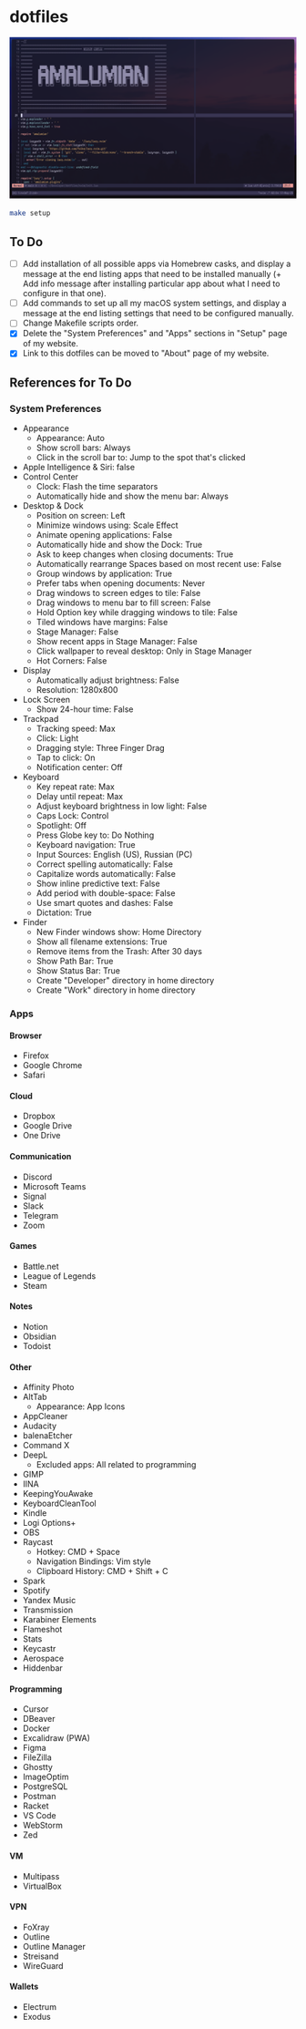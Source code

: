 # dotfiles

![Desktop Screenshot](.assets/desktop.png)

```bash
make setup
```

## To Do

- [ ] Add installation of all possible apps via Homebrew casks, and display a message at the end listing apps that need to be installed manually (+ Add info message after installing particular app about what I need to configure in that one).
- [ ] Add commands to set up all my macOS system settings, and display a message at the end listing settings that need to be configured manually.
- [ ] Change Makefile scripts order.
- [x] Delete the "System Preferences" and "Apps" sections in "Setup" page of my website.
- [x] Link to this dotfiles can be moved to "About" page of my website.

## References for To Do

### System Preferences

- Appearance
  - Appearance: Auto
  - Show scroll bars: Always
  - Click in the scroll bar to: Jump to the spot that's clicked
- Apple Intelligence & Siri: false
- Control Center
  - Clock: Flash the time separators
  - Automatically hide and show the menu bar: Always
- Desktop & Dock
  - Position on screen: Left
  - Minimize windows using: Scale Effect
  - Animate opening applications: False
  - Automatically hide and show the Dock: True
  - Ask to keep changes when closing documents: True
  - Automatically rearrange Spaces based on most recent use: False
  - Group windows by application: True
  - Prefer tabs when opening documents: Never
  - Drag windows to screen edges to tile: False
  - Drag windows to menu bar to fill screen: False
  - Hold Option key while dragging windows to tile: False
  - Tiled windows have margins: False
  - Stage Manager: False
  - Show recent apps in Stage Manager: False
  - Click wallpaper to reveal desktop: Only in Stage Manager
  - Hot Corners: False
- Display
  - Automatically adjust brightness: False
  - Resolution: 1280x800
- Lock Screen
  - Show 24-hour time: False
- Trackpad
  - Tracking speed: Max
  - Click: Light
  - Dragging style: Three Finger Drag
  - Tap to click: On
  - Notification center: Off
- Keyboard
  - Key repeat rate: Max
  - Delay until repeat: Max
  - Adjust keyboard brightness in low light: False
  - Caps Lock: Control
  - Spotlight: Off
  - Press Globe key to: Do Nothing
  - Keyboard navigation: True
  - Input Sources: English (US), Russian (PC)
  - Correct spelling automatically: False
  - Capitalize words automatically: False
  - Show inline predictive text: False
  - Add period with double-space: False
  - Use smart quotes and dashes: False
  - Dictation: True
- Finder
  - New Finder windows show: Home Directory
  - Show all filename extensions: True
  - Remove items from the Trash: After 30 days
  - Show Path Bar: True
  - Show Status Bar: True
  - Create "Developer" directory in home directory
  - Create "Work" directory in home directory

### Apps

#### Browser
- Firefox
- Google Chrome
- Safari

#### Cloud
- Dropbox
- Google Drive
- One Drive

#### Communication
- Discord
- Microsoft Teams
- Signal
- Slack
- Telegram
- Zoom

#### Games
- Battle.net
- League of Legends
- Steam

#### Notes
- Notion
- Obsidian
- Todoist

#### Other
- Affinity Photo
- AltTab
  - Appearance: App Icons
- AppCleaner
- Audacity
- balenaEtcher
- Command X
- DeepL
  - Excluded apps: All related to programming
- GIMP
- IINA
- KeepingYouAwake
- KeyboardCleanTool
- Kindle
- Logi Options+
- OBS
- Raycast
  - Hotkey: CMD + Space
  - Navigation Bindings: Vim style
  - Clipboard History: CMD + Shift + C
- Spark
- Spotify
- Yandex Music
- Transmission
- Karabiner Elements
- Flameshot
- Stats
- Keycastr
- Aerospace
- Hiddenbar

#### Programming
- Cursor
- DBeaver
- Docker
- Excalidraw (PWA)
- Figma
- FileZilla
- Ghostty
- ImageOptim
- PostgreSQL
- Postman
- Racket
- VS Code
- WebStorm
- Zed

#### VM
- Multipass
- VirtualBox

#### VPN
- FoXray
- Outline
- Outline Manager
- Streisand
- WireGuard

#### Wallets
- Electrum
- Exodus
